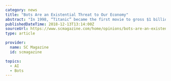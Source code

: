 ```yaml
---
category: news
title: "Bots Are an Existential Threat to Our Economy"
abstract: "In 1998, “Titanic” became the first movie to gross $1 billion, the Michael Jordan-led Chicago Bulls won their sixth NBA championship, and President Bill Clinton was impeached but acquitted of wrongdoing in the Monica Lewinsky scandal. It also was the ..."
publishedDateTime: 2018-12-13T13:14:00Z
sourceUrl: https://www.scmagazine.com/home/opinions/bots-are-an-existential-threat-to-our-economy/
type: article

provider:
  name: SC Magazine
  id: scmagazine

topics:
  - AI
  - Bots
---
```

